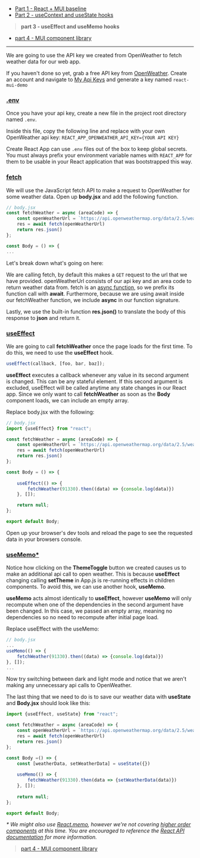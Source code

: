 + [Part 1 - React + MUI baseline](https://github.com/rosealexander/react-mui-workshop/tree/part1-react+mui-baseline)
+ [Part 2 - useContext and useState hooks](https://github.com/rosealexander/react-mui-workshop/tree/part2-useContext%26useState)
> **part 3 - useEffect and useMemo hooks**
+ [part 4 - MUI component library](https://github.com/rosealexander/react-mui-workshop/tree/part4-MUI)
___
We are going to use the API key we created from OpenWeather to fetch weather data for our web app.

If you haven't done so yet, grab a free API key from [OpenWeather](https://openweathermap.org/api).
Create an account and navigate to [My Api Keys](https://home.openweathermap.org/api_keys)
and generate a key named `react-mui-demo`

### [.env](https://create-react-app.dev/docs/adding-custom-environment-variables/)
Once you have your api key, create a new file in the project root directory named `.env`.

Inside this file, copy the following line and replace with your own OpenWeather api key:
`REACT_APP_OPENWEATHER_API_KEY={YOUR API KEY}`

Create React App can use `.env` files out of the box to keep global secrets. You must always prefix your environment 
variable names with `REACT_APP` for them to be usable in your React application that was bootstrapped this way.

### [fetch](https://developer.mozilla.org/en-US/docs/Web/API/Fetch_API)
We will use the JavaScript fetch API to make a request to OpenWeather for some weather data. Open up **body.jsx** and
add the following function.

```jsx
// body.jsx
const fetchWeather = async (areaCode) => {
    const openWeatherUrl = `https://api.openweathermap.org/data/2.5/weather?zip=${areaCode}&units=imperial&appid=${process.env.REACT_APP_OPENWEATHER_API_KEY}`
    res = await fetch(openWeatherUrl)
    return res.json()
};

const Body = () => {
...
```
Let's break down what's going on here:

We are calling fetch, by default this makes a `GET` request to the url that we have provided. openWeatherUrl consists of
our api key and an area code to return weather data from. fetch is an
[async function,](https://developer.mozilla.org/en-US/docs/Web/JavaScript/Reference/Statements/async_function) so we 
prefix its function call with **await**. Furthermore, because we are using await inside our fetchWeather function, we
include **async** in our function signature. 

Lastly, we use the built-in function **res.json()** to translate the body of this response to **json** and return it.

### [useEffect](https://reactjs.org/docs/hooks-reference.html#useeffect)
We are going to call **fetchWeather** once the page loads for the first time. To do this, we need to use the 
**useEffect** hook. 

```jsx
useEffect(callback, [foo, bar, baz]);
```
**useEffect** executes a callback whenever any value in its second argument is changed. This can be any stateful 
element. If this second argument is excluded, useEffect will be called anytime any state changes in our React app.
Since we only want to call **fetchWeather** as soon as the **Body** component loads, we can include an empty array.

Replace body.jsx with the following:
```jsx
// body.jsx
import {useEffect} from "react";

const fetchWeather = async (areaCode) => {
    const openWeatherUrl = `https://api.openweathermap.org/data/2.5/weather?zip=${areaCode}&units=imperial&appid=${process.env.REACT_APP_OPENWEATHER_API_KEY}`
    res = await fetch(openWeatherUrl)
    return res.json()
};

const Body = () => {
    
    useEffect(() => {
        fetchWeather(91330).then((data) => {console.log(data)})
    }, []);

    return null;
};

export default Body;
```
Open up your browser's dev tools and reload the page to see the requested data in your browsers console.

### [useMemo*](https://reactjs.org/docs/hooks-reference.html#usememo)
Notice how clicking on the **ThemeToggle** button we created causes us to make an additional api call to open weather.
This is because **useEffect** changing calling **setTheme** in App.js is re-running effects in children components.
To avoid this, we can use another hook, **useMemo**.

**useMemo** acts almost identically to **useEffect**, however **useMemo** will only recompute when one of the 
dependencies in the second argument have been changed. In this case, we passed an empty array, meaning no dependencies 
so no need to recompute after initial page load.

Replace useEffect with the useMemo:
```jsx
// body.jsx
...
useMemo(() => {
    fetchWeather(91330).then((data) => {console.log(data)})
}, []);
...
```
Now try switching between dark and light mode and notice that we aren't making any unnecessary api calls to OpenWeather.

The last thing that we need to do is to save our weather data with **useState** and **Body.jsx** should look like this:

```jsx
import {useEffect, useState} from "react";

const fetchWeather = async (areaCode) => {
    const openWeatherUrl = `https://api.openweathermap.org/data/2.5/weather?zip=${areaCode}&units=imperial&appid=${process.env.REACT_APP_OPENWEATHER_API_KEY}`
    res = await fetch(openWeatherUrl)
    return res.json()
};

const Body =() => {
    const [weatherData, setWeatherData] = useState({})
    
    useMemo(() => {
        fetchWeather(91330).then(data => {setWeatherData(data)})
    }, []);
    
    return null;
};

export default Body;
```

*\* We might also use [React.memo](https://reactjs.org/docs/react-api.html#reactmemo), however we're not covering 
[higher order components](https://reactjs.org/docs/higher-order-components.html) at this time. You are encouraged 
to reference the [React API documentation](https://reactjs.org/docs/react-api.html) for more information.*

> [part 4 - MUI component library](https://github.com/rosealexander/react-mui-workshop/tree/part4-MUI)
